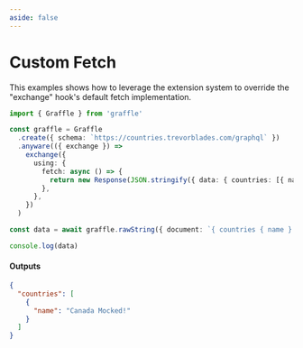 ```yaml
---
aside: false
---
```


# Custom Fetch

This examples shows how to leverage the extension system to override the "exchange" hook's default fetch implementation.

<!-- dprint-ignore-start -->
```ts twoslash
import { Graffle } from 'graffle'

const graffle = Graffle
  .create({ schema: `https://countries.trevorblades.com/graphql` })
  .anyware(({ exchange }) =>
    exchange({
      using: {
        fetch: async () => {
          return new Response(JSON.stringify({ data: { countries: [{ name: `Canada Mocked!` }] } }))
        },
      },
    })
  )

const data = await graffle.rawString({ document: `{ countries { name } }` })

console.log(data)
```
<!-- dprint-ignore-end -->

#### Outputs

<!-- dprint-ignore-start -->
```json
{
  "countries": [
    {
      "name": "Canada Mocked!"
    }
  ]
}
```
<!-- dprint-ignore-end -->
